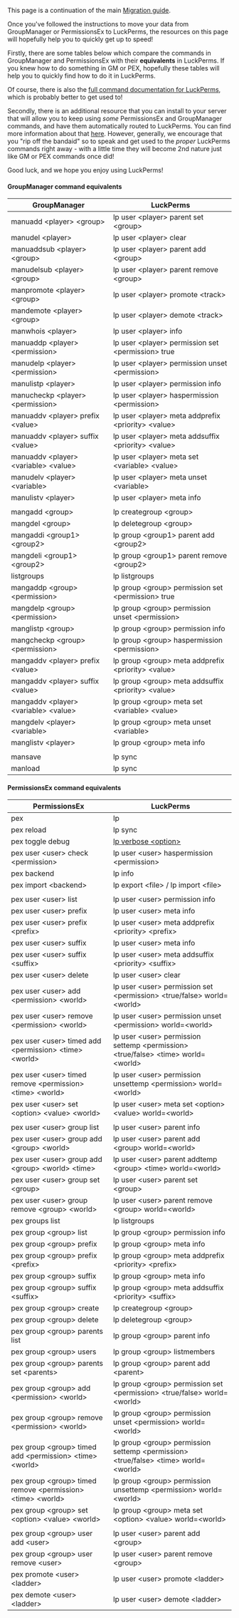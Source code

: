 This page is a continuation of the main [Migration guide](Migration). 

Once you've followed the instructions to move your data from GroupManager or PermissionsEx to LuckPerms, the resources on this page will hopefully help you to quickly get up to speed!

Firstly, there are some tables below which compare the commands in GroupManager and PermissionsEx with their **equivalents** in LuckPerms. If you knew how to do something in GM or PEX, hopefully these tables will help you to quickly find how to do it in LuckPerms.

Of course, there is also the [full command documentation for LuckPerms](Command-Usage), which is probably better to get used to!

Secondly, there is an additional resource that you can install to your server that will allow you to keep using *some* PermissionsEx and GroupManager commands, and have them automatically routed to LuckPerms. You can find more information about that [here](https://github.com/LuckPerms/LuckPermsCompat). However, generally, we encourage that you "rip off the bandaid" so to speak and get used to the *proper* LuckPerms commands right away - with a little time they will become 2nd nature just like GM or PEX commands once did!

Good luck, and we hope you enjoy using LuckPerms!

#### GroupManager command equivalents
| GroupManager                               | LuckPerms                                                |
| ------------------------------------------ | -------------------------------------------------------- |
| manuadd \<player\> \<group\>               | lp user \<player\> parent set \<group\>                  |
| manudel \<player\>                         | lp user \<player\> clear                                 |
| manuaddsub \<player\> \<group\>            | lp user \<player\> parent add \<group\>                  |
| manudelsub \<player\> \<group\>            | lp user \<player\> parent remove \<group\>               |
| manpromote \<player\> \<group\>            | lp user \<player\> promote \<track\>                     |
| mandemote \<player\> \<group\>             | lp user \<player\> demote \<track\>                      |
| manwhois \<player\>                        | lp user \<player\> info                                  |
| manuaddp \<player\> \<permission\>         | lp user \<player\> permission set \<permission\> true    |
| manudelp \<player\> \<permission\>         | lp user \<player\> permission unset \<permission\>       |
| manulistp \<player\>                       | lp user \<player\> permission info                       |
| manucheckp \<player\> \<permission\>       | lp user \<player\> haspermission \<permission\>          |
| manuaddv \<player\> prefix \<value\>       | lp user \<player\> meta addprefix \<priority\> \<value\> |
| manuaddv \<player\> suffix \<value\>       | lp user \<player\> meta addsuffix \<priority\> \<value\> |
| manuaddv \<player\> \<variable\> \<value\> | lp user \<player\> meta set \<variable\> \<value\>       |
| manudelv \<player\> \<variable\>           | lp user \<player\> meta unset \<variable\>               |
| manulistv \<player\>                       | lp user \<player\> meta info                             |
|                                            |                                                          |
| mangadd \<group\>                          | lp creategroup \<group\>                                 |
| mangdel \<group\>                          | lp deletegroup \<group\>                                 |
| mangaddi \<group1\> \<group2\>             | lp group \<group1\> parent add \<group2\>                |
| mangdeli \<group1\> \<group2\>             | lp group \<group1\> parent remove \<group2\>             |
| listgroups                                 | lp listgroups                                            |
| mangaddp \<group\> \<permission\>          | lp group \<group\> permission set \<permission\> true    |
| mangdelp \<group\> \<permission\>          | lp group \<group\> permission unset \<permission\>       |
| manglistp \<group\>                        | lp group \<group\> permission info                       |
| mangcheckp \<group\> \<permission\>        | lp group \<group\> haspermission \<permission\>          |
| mangaddv \<player\> prefix \<value\>       | lp group \<group\> meta addprefix \<priority\> \<value\> |
| mangaddv \<player\> suffix \<value\>       | lp group \<group\> meta addsuffix \<priority\> \<value\> |
| mangaddv \<player\> \<variable\> \<value\> | lp group \<group\> meta set \<variable\> \<value\>       |
| mangdelv \<player\> \<variable\>           | lp group \<group\> meta unset \<variable\>               |
| manglistv \<player\>                       | lp group \<group\> meta info                             |
|                                            |                                                          |
| mansave                                    | lp sync                                                  |
| manload                                    | lp sync                                                  |


#### PermissionsEx command equivalents
| PermissionsEx                                                | LuckPerms                                                    |
| ------------------------------------------------------------ | ------------------------------------------------------------ |
| pex                                                          | lp                                                           |
| pex reload                                                   | lp sync                                                      |
| pex toggle debug                                             | [lp verbose \<option>](Verbose)                              |
| pex user \<user\> check \<permission\>                       | lp user \<user\> haspermission \<permission\>                |
| pex backend                                                  | lp info                                                      |
| pex import \<backend\>                                       | lp export \<file\> / lp import \<file\>                      |
|                                                              |                                                              |
| pex user \<user\> list                                       | lp user \<user\> permission info                             |
| pex user \<user\> prefix                                     | lp user \<user\> meta info                                   |
| pex user \<user\> prefix \<prefix\>                          | lp user \<user\> meta addprefix \<priority\> \<prefix\>      |
| pex user \<user\> suffix                                     | lp user \<user\> meta info                                   |
| pex user \<user\> suffix \<suffix\>                          | lp user \<user\> meta addsuffix \<priority\> \<suffix\>      |
| pex user \<user\> delete                                     | lp user \<user\> clear                                       |
| pex user \<user\> add \<permission\> \<world\>               | lp user \<user\> permission set \<permission\> \<true/false\> world=\<world\> |
| pex user \<user\> remove \<permission\> \<world\>            | lp user \<user\> permission unset \<permission\> world=\<world\> |
| pex user \<user\> timed add \<permission\> \<time\> \<world\> | lp user \<user\> permission settemp \<permission\> \<true/false\> \<time\> world=\<world\> |
| pex user \<user\> timed remove \<permission\> \<time\> \<world\> | lp user \<user\> permission unsettemp \<permission\> world=\<world\> |
| pex user \<user\> set \<option\> \<value\> \<world\>         | lp user \<user\> meta set \<option\> \<value\> world=\<world\> |
|                                                              |                                                              |
| pex user \<user\> group list                                 | lp user \<user\> parent info                                 |
| pex user \<user\> group add \<group\> \<world\>              | lp user \<user\> parent add \<group\> world=\<world\>        |
| pex user \<user\> group add \<group\> \<world\> \<time\>     | lp user \<user\> parent addtemp \<group\> \<time\> world=\<world\> |
| pex user \<user\> group set \<group\>                        | lp user \<user\> parent set \<group\>                        |
| pex user \<user\> group remove \<group\> \<world\>           | lp user \<user\> parent remove \<group\> world=\<world\>     |
| pex groups list                                              | lp listgroups                                                |
| pex group \<group\> list                                     | lp group \<group\> permission info                           |
| pex group \<group\> prefix                                   | lp group \<group\> meta info                                 |
| pex group \<group\> prefix \<prefix\>                        | lp group \<group\> meta addprefix \<priority\> \<prefix\>    |
| pex group \<group\> suffix                                   | lp group \<group\> meta info                                 |
| pex group \<group\> suffix \<suffix\>                        | lp group \<group\> meta addsuffix \<priority\> \<suffix\>    |
| pex group \<group\> create                                   | lp creategroup \<group\>                                     |
| pex group \<group\> delete                                   | lp deletegroup \<group\>                                     |
| pex group \<group\> parents list                             | lp group \<group\> parent info                               |
| pex group \<group\> users                                    | lp group \<group\> listmembers                               |
| pex group \<group\> parents set \<parents\>                  | lp group \<group\> parent add \<parent\>                     |
| pex group \<group\> add \<permission\> \<world\>             | lp group \<group\> permission set \<permission\> \<true/false\> world=\<world\> |
| pex group \<group\> remove \<permission\> \<world\>          | lp group \<group\> permission unset \<permission\> world=\<world\> |
| pex group \<group\> timed add \<permission\> \<time\> \<world\> | lp group \<group\> permission settemp \<permission\> \<true/false\> \<time\> world=\<world\> |
| pex group \<group\> timed remove \<permission\> \<time\> \<world\> | lp group \<group\> permission unsettemp \<permission\> world=\<world\> |
| pex group \<group\> set \<option\> \<value\> \<world\>       | lp group \<group\> meta set \<option\> \<value\> world=\<world\> |
|                                                              |                                                              |
| pex group \<group\> user add \<user\>                        | lp user \<user\> parent add \<group\>                        |
| pex group \<group\> user remove \<user\>                     | lp user \<user\> parent remove \<group\>                     |
| pex promote \<user\> \<ladder\>                              | lp user \<user\> promote \<ladder\>                          |
| pex demote \<user\> \<ladder\>                               | lp user \<user\> demote \<ladder\>                           |




